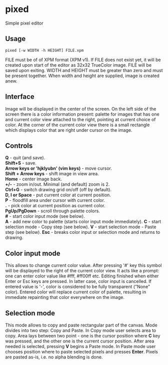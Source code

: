 pixed
=====

Simple pixel editor

Usage
-----
	pixed [-w WIDTH -h HEIGHT] FILE.xpm

FILE must be of of XPM format (XPM v1).
If FILE does not exist yet, it will be created upon start of the editor as 32x32 TrueColor image.
FILE will be saved upon exiting.
WIDTH and HEIGHT must be greater than zero and must be present together. When width and height are supplied, image is created anew.

Interface
---------
Image will be displayed in the center of the screen.
On the left side of the screen there is a color information present: palette for images that has one and current color view attached to the right, pointing at current choice of color.
At the corner of the current color view there is a small rectangle which displays color that are right under cursor on the image.

Controls
--------
**Q** - quit (and save).  
**Shift+S** - save.  
**Arrow keys or 'hjklyubn' (vim keys)** - move cursor.  
**Shift + Arrow keys** - shift image in view area.  
**Home** - center image back.  
**+/-** - zoom in/out. Minimal (and default) zoom is 2.  
**Ctrl+G** - switch drawing grid on/off (off by default).  
**D, I or Space** - put current color at current position.  
**P** - floodfill area under cursor with current color.  
**.** - pick color at current position as current color.  
**PgUp/PgDown** - scroll through palette colors.  
**\#** - start color input mode (see below).  
**A** - add new color to palette (starts color input mode immediately).
**C** - start selection mode - Copy step (see below).
**V** - start selection mode - Paste step (see below).
**Esc** - breaks color input or selection mode and returns to drawing.

Color input mode
----------------
This allows to change current color value.
After pressing '#' key this symbol will be displayed to the right of the current color view. It acts like a prompt: one can enter color value like #fff, #ff00ff etc.
Editing finished when either Enter or Esc keys are pressed. In latter case, color input is cancelled.
If entered value is '-', color is considered to be fully transparent ("None" color).
Entered color will replace current color of palette, resulting in immediate repainting that color everywhere on the image.

Selection mode
--------------

This mode allows to copy and paste rectangular part of the canvas. Mode divides into two step: Copy and Paste. In Copy mode user selects area to copy. Area lays between two point - one is the cursor position where **C** key was pressed, and the other one is the current cursor position. After area needed is selected, pressing **V** begins a Paste mode. In Paste mode user chooses position where to paste selected pixels and presses **Enter**. Pixels are pasted as-is, i.e. no alpha blending is done.
